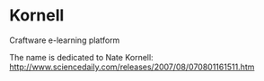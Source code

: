 Kornell
=======

Craftware e-learning platform

The name is dedicated to Nate Kornell: http://www.sciencedaily.com/releases/2007/08/070801161511.htm
